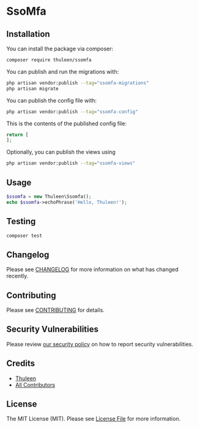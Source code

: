 # SsoMfa

## Installation

You can install the package via composer:

```bash
composer require thuleen/ssomfa
```

You can publish and run the migrations with:

```bash
php artisan vendor:publish --tag="ssomfa-migrations"
php artisan migrate
```

You can publish the config file with:

```bash
php artisan vendor:publish --tag="ssomfa-config"
```

This is the contents of the published config file:

```php
return [
];
```

Optionally, you can publish the views using

```bash
php artisan vendor:publish --tag="ssomfa-views"
```

## Usage

```php
$ssomfa = new Thuleen\Ssomfa();
echo $ssomfa->echoPhrase('Hello, Thuleen!');
```

## Testing

```bash
composer test
```

## Changelog

Please see [CHANGELOG](CHANGELOG.md) for more information on what has changed recently.

## Contributing

Please see [CONTRIBUTING](CONTRIBUTING.md) for details.

## Security Vulnerabilities

Please review [our security policy](../../security/policy) on how to report security vulnerabilities.

## Credits

-   [Thuleen](https://github.com/thuleen)
-   [All Contributors](../../contributors)

## License

The MIT License (MIT). Please see [License File](LICENSE.md) for more information.
